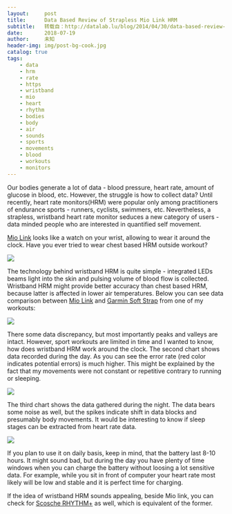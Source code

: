 ```yaml
---
layout:     post
title:      Data Based Review of Strapless Mio Link HRM
subtitle:   转载自：http://datalab.lu/blog/2014/04/30/data-based-review-of-strapless-mio-link-hrm/
date:       2018-07-19
author:     未知
header-img: img/post-bg-cook.jpg
catalog: true
tags:
    - data
    - hrm
    - rate
    - https
    - wristband
    - mio
    - heart
    - rhythm
    - bodies
    - body
    - air
    - sounds
    - sports
    - movements
    - blood
    - workouts
    - monitors
---
```


Our bodies generate a lot of data - blood pressure, heart rate, amount of glucose in blood, etc. However, the struggle is how to collect data? Until recently, heart rate monitors(HRM) were popular only among practitioners of endurance sports - runners, cyclists, swimmers, etc. Nevertheless, a strapless, wristband heart rate monitor seduces a new category of users - data minded people who are interested in quantified self movement.

[Mio Link](http://www.amazon.com/gp/product/B00IVF04LQ/ref=as_li_qf_sp_asin_il_tl?ie=UTF8&camp=1789&creative=9325&creativeASIN=B00IVF04LQ&linkCode=as2&tag=quantitativ0e-20&linkId=P6FG6UOAAIH32K2T) looks like a watch on your wrist, allowing to wear it around the clock. Have you ever tried to wear chest based HRM outside workout?

![](https://dl.dropboxusercontent.com/u/6360678/blog/mio_.jpg)


The technology behind wristband HRM is quite simple - integrated LEDs beams light into the skin and pulsing volume of blood flow is collected. Wristband HRM might provide better accuracy than chest based HRM, because latter is affected in lower air temperatures. Below you can see data comparison between [Mio Link](http://www.amazon.com/gp/product/B00IVF04LQ/ref=as_li_qf_sp_asin_il_tl?ie=UTF8&camp=1789&creative=9325&creativeASIN=B00IVF04LQ&linkCode=as2&tag=quantitativ0e-20&linkId=P6FG6UOAAIH32K2T) and [Garmin Soft Strap](http://www.amazon.com/gp/product/B00BI9X1QM/ref=as_li_tl?ie=UTF8&camp=1789&creative=9325&creativeASIN=B00BI9X1QM&linkCode=as2&tag=quantitativ0e-20&linkId=NHAWYZKZN4NPAATG) from one of my workouts:

![](https://dl.dropboxusercontent.com/u/6360678/blog/mio_garmin.png)


There some data discrepancy, but most importantly peaks and valleys are intact. However, sport workouts are limited in time and I wanted to know, how does wristband HRM work around the clock. The second chart shows data recorded during the day. As you can see the error rate (red color indicates potential errors) is much higher. This might be explained by the fact that my movements were not constant or repetitive contrary to running or sleeping.

![](https://dl.dropboxusercontent.com/u/6360678/blog/day.png)


The third chart shows the data gathered during the night. The data bears some noise as well, but the spikes indicate shift in data blocks and presumably body movements. It would be interesting to know if sleep stages can be extracted from heart rate data.

![](https://dl.dropboxusercontent.com/u/6360678/blog/night.png)


If you plan to use it on daily basis, keep in mind, that the battery last 8-10 hours. It might sound bad, but during the day you have plenty of time windows when you can charge the battery without loosing a lot sensitive data. For example, while you sit in front of computer your heart rate most likely will be low and stable and it is perfect time for charging.

If the idea of wristband HRM sounds appealing, beside Mio link, you can check for [Scosche RHYTHM+](http://www.scosche.com/health-fitness/rhythm-plus) as well, which is equivalent of the former.
